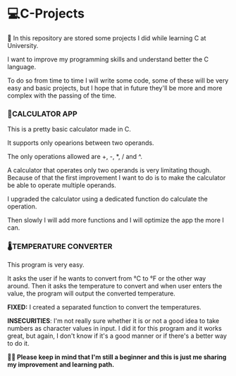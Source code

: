  <h1>💻C-Projects</h1>

📘 In this repository are stored some projects I did while learning C at University.
 
I want to improve my programming skills and understand better the C language.

To do so from time to time I will write some code, some of these will be very easy and basic projects, but I hope that in future they'll be more and more complex with the passing of the time. 

<h3>🧮CALCULATOR APP</h3>

This is a pretty basic calculator made in C.

It supports only opearions between two operands.

The only operations allowed are +, -, *, / and ^.

A calculator that operates only two operands is very limitating though.
Because of that the first improvement I want to do is to make the calculator be able to operate multiple operands.

I upgraded the calculator using a dedicated function do calculate the operation.

Then slowly I will add more functions and I will optimize the app the more I can.

<h3>🌡️TEMPERATURE CONVERTER</h3>

This program is very easy.

It asks the user if he wants to convert from °C to °F or the other way around.
Then it asks the temperature to convert and when user enters the value, the program will output the converted temperature.

<strong>FIXED:</strong> I created a separated function to convert the temperatures.

<strong>INSECURITIES</strong>: I'm not really sure whether it is or not a good idea to take numbers as character values in input. I did it for this program and it works great, but again, I don't know if it's a good manner or if there's a better way to do it.

<strong>🙏🏻 Please keep in mind that I'm still a beginner and this is just me sharing my improvement and learning path.</strong>

